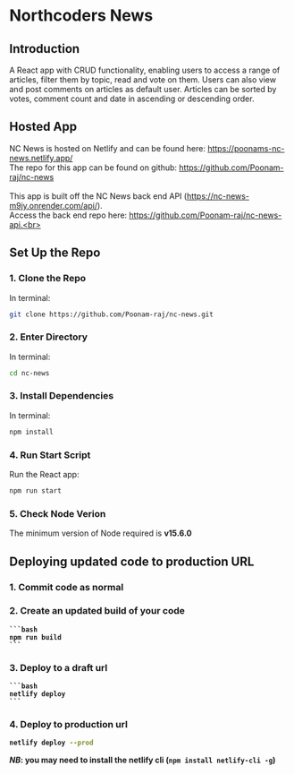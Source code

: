 # Northcoders News

## Introduction

A React app with CRUD functionality, enabling users to access a range of articles, filter them by topic, read and vote on them. Users can also view and post comments on articles as default user. Articles can be sorted by votes, comment count and date in ascending or descending order.

## Hosted App

NC News is hosted on Netlify and can be found here: https://poonams-nc-news.netlify.app/ <br>The repo for this app can be found on github: https://github.com/Poonam-raj/nc-news<br><br>
This app is built off the NC News back end API (https://nc-news-m9jy.onrender.com/api/).<BR> Access the back end repo here: https://github.com/Poonam-raj/nc-news-api.<br><br>

## Set Up the Repo

### 1. Clone the Repo

In terminal:

```bash
git clone https://github.com/Poonam-raj/nc-news.git
```

### 2. Enter Directory

In terminal:

```bash
cd nc-news
```

### 3. Install Dependencies

In terminal:

```bash
npm install
```

### 4. Run Start Script

Run the React app:

```bash
npm run start
```

### 5. Check Node Verion

The minimum version of Node required is <b>v15.6.0<b>

## Deploying updated code to production URL

### 1. Commit code as normal

### 2. Create an updated build of your code

    ```bash
    npm run build
    ```

### 3. Deploy to a draft url

    ```bash
    netlify deploy
    ```

### 4. Deploy to production url

```bash
netlify deploy --prod
```

_NB_: you may need to install the netlify cli (`npm install netlify-cli -g`)
